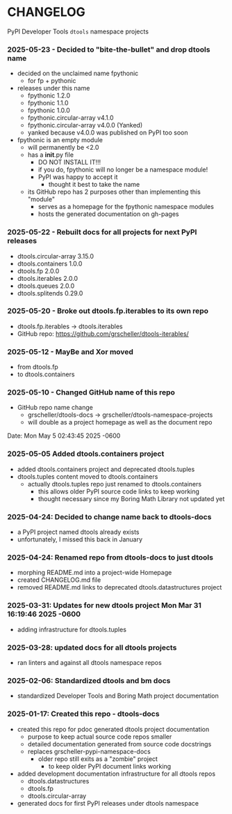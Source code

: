 # CHANGELOG

PyPI Developer Tools `dtools` namespace projects

### 2025-05-23 - Decided to "bite-the-bullet" and drop dtools name

- decided on the unclaimed name fpythonic
  - for fp + pythonic
- releases under this name
  - fpythonic 1.2.0
  - fpythonic 1.1.0
  - fpythonic 1.0.0
  - fpythonic.circular-array v4.1.0
  - fpythonic.circular-array v4.0.0 (Yanked)
  - yanked because v4.0.0 was published on PyPI too soon
- fpythonic is an empty module
  - will permanently be <2.0
  - has a __init__.py file
    - DO NOT INSTALL IT!!!
    - if you do, fpythonic will no longer be a namespace module!
    - PyPI was happy to accept it
      - thought it best to take the name
  - its GitHub repo has 2 purposes other than implementing this "module"
    - serves as a homepage for the fpythonic namespace modules
    - hosts the generated documentation on gh-pages

### 2025-05-22 - Rebuilt docs for all projects for next PyPI releases

- dtools.circular-array 3.15.0
- dtools.containers 1.0.0
- dtools.fp 2.0.0
- dtools.iterables 2.0.0
- dtools.queues 2.0.0
- dtools.splitends 0.29.0

### 2025-05-20 - Broke out dtools.fp.iterables to its own repo

- dtools.fp.iterables -> dtools.iterables
- GitHub repo: https://github.com/grscheller/dtools-iterables/

### 2025-05-12 - MayBe and Xor moved

- from dtools.fp
- to dtools.containers

### 2025-05-10 - Changed GitHub name of this repo
    
- GitHub repo name change
  - grscheller/dtools-docs -> grscheller/dtools-namespace-projects
  - will double as a project homepage as well as the document repo

Date:   Mon May 5 02:43:45 2025 -0600

### 2025-05-05 Added dtools.containers project

- added dtools.containers project and deprecated dtools.tuples
- dtools.tuples content moved to dtools.containers
  - actually dtools.tuples repo just renamed to dtools.containers
    - this allows older PyPI source code links to keep working
    - thought necessary since my Boring Math Library not updated yet

### 2025-04-24: Decided to change name back to dtools-docs
    
- a PyPI project named dtools already exists
- unfortunately, I missed this back in January

### 2025-04-24: Renamed repo from dtools-docs to just dtools
    
- morphing README.md into a project-wide Homepage
- created CHANGELOG.md file
- removed README.md links to deprecated dtools.datastructures project

### 2025-03-31: Updates for new dtools project   Mon Mar 31 16:19:46 2025 -0600

- adding infrastructure for dtools.tuples

### 2025-03-28: updated docs for all dtools projects

- ran linters and against all dtools namespace repos

### 2025-02-06: Standardized dtools and bm docs

- standardized Developer Tools and Boring Math project documentation

### 2025-01-17: Created this repo - dtools-docs

- created this repo for pdoc generated dtools project documentation
  - purpose to keep actual source code repos smaller
  - detailed documentation generated from source code docstrings
  - replaces grscheller-pypi-namespace-docs 
    - older repo still exits as a "zombie" project
      - to keep older PyPI document links working
- added development documentation infrastructure for all dtools repos
  - dtools.datastructures
  - dtools.fp
  - dtools.circular-array
- generated docs for first PyPI releases under dtools namespace

